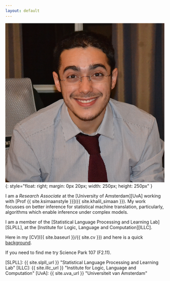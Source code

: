 ```yaml
---
layout: default
---
```


![wilker](/img/people/wilker2.png){: style="float: right; margin: 0px 20px; width: 250px; height: 250px" }

I am a *Research Associate* at the [University of Amsterdam][UvA] working with [Prof {{ site.ksimaanstyle }}]({{ site.khalil_simaan }}).
My work focusses on better inference for statistical machine translation, particularly, algorithms
which enable inference under complex models.

I am a member of the [Statistical Language Processing and Learning Lab][SLPLL], at the [Institute for Logic, Language and Computation][ILLC].

Here in my [CV]({{ site.baseurl }}/{{ site.cv }}) and here is a quick [background](pages/background).

If you need to find me try Science Park 107 (F2.11).


[SLPLL]: {{ site.slpll_url }} "Statistical Language Processing and Learning Lab"
[ILLC]: {{ site.illc_url }} "Institute for Logic, Language and Computation"
[UvA]: {{ site.uva_url }} "Universiteit van Amsterdam"
